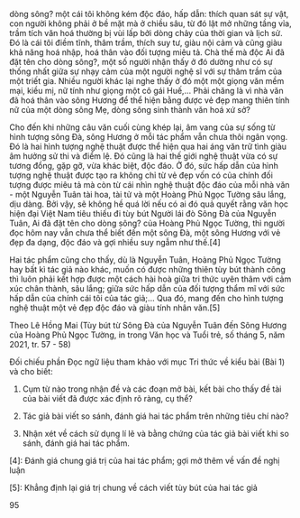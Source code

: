 dòng sông? một cái tôi không kém độc đáo, hấp dẫn: thích quan sát sự vật, con người không phải ở bề mặt mà ở chiều sâu, từ đó lật mở những tầng vỉa, trầm tích văn hoá thường bị vùi lấp bởi dòng chảy của thời gian và lịch sử. Đó là cái tôi điềm tĩnh, thâm trầm, thích suy tư, giàu nội cảm và cũng giàu khả năng hoá nhập, hoá thân vào đối tượng miêu tả. Chà thế mà độc Ai đã đặt tên cho dòng sông?, một số người nhận thấy ở đó dường như có sự thống nhất giữa sự nhạy cảm của một người nghệ sĩ với sự thâm trầm của một triết gia. Nhiều người khác lại nghe thấy ở đó một một giọng văn mềm mại, kiều mị, nữ tính như giọng một cô gái Huế,... Phải chăng là vì nhà văn đã hoá thân vào sông Hương để thể hiện bằng được vẻ đẹp mang thiên tính nữ của một dòng sông Mẹ, dòng sông sinh thành văn hoá xứ sở?

Cho đến khi những câu văn cuối cùng khép lại, âm vang của sự sống từ hình tượng sông Đà, sông Hương ở mỗi tác phẩm vẫn chưa thôi ngân vọng. Đó là hai hình tượng nghệ thuật được thể hiện qua hai áng văn trữ tình giàu âm hưởng sử thi và điểm lệ. Đó cũng là hai thế giới nghệ thuật vừa có sự tương đồng, gặp gỡ, vừa khác biệt, độc đáo. Ở đó, sức hấp dẫn của hình tượng nghệ thuật được tạo ra không chỉ từ vẻ đẹp vốn có của chính đối tượng được miêu tả mà còn từ cái nhìn nghệ thuật độc đáo của mỗi nhà văn - một Nguyễn Tuân tài hoa, tài tử và một Hoàng Phủ Ngọc Tường sâu lắng, dịu dàng. Bởi vậy, sẽ không hề quá lời nếu có ai đó quả quyết rằng văn học hiện đại Việt Nam tiêu thiếu đi tùy bút Người lái đò Sông Đà của Nguyễn Tuân, Ai đã đặt tên cho dòng sông? của Hoàng Phủ Ngọc Tường, thì người đọc hôm nay vẫn chưa thể biết đến một sông Đà, một sông Hương với vẻ đẹp đa dạng, độc đáo và gợi nhiều suy ngẫm như thế.[4]

Hai tác phẩm cũng cho thấy, dù là Nguyễn Tuân, Hoàng Phủ Ngọc Tường hay bất kì tác giả nào khác, muốn có được những thiên tùy bút thành công thì luôn phải kết hợp được một cách hài hoà giữa tri thức uyên thâm với cảm xúc chân thành, sâu lắng; giữa sức hấp dẫn của đối tượng thẩm mĩ với sức hấp dẫn của chính cái tôi của tác giả;... Qua đó, mang đến cho hình tượng nghệ thuật một vẻ đẹp độc đáo và giàu tính nhân văn.[5]

Theo Lê Hồng Mai
(Tùy bút từ Sông Đà của Nguyễn Tuân đến Sông Hương của
Hoàng Phủ Ngọc Tường, in trong Văn học và Tuổi trẻ,
số tháng 5, năm 2021, tr. 57 - 58)

Đối chiếu phần Đọc ngữ liệu tham khảo với mục Tri thức về kiểu bài (Bài 1) và cho biết:

1. Cụm từ nào trong nhận đề và các đoạn mở bài, kết bài cho thấy đề tài của bài viết đã được xác định rõ ràng, cụ thể?

2. Tác giả bài viết so sánh, đánh giá hai tác phẩm trên những tiêu chí nào?

3. Nhận xét về cách sử dụng lí lẽ và bằng chứng của tác giả bài viết khi so sánh, đánh giá hai tác phẩm.

[4]: Đánh giá chung giá trị của hai tác phẩm; gợi mở thêm về vấn đề nghị luận

[5]: Khẳng định lại giá trị chung về cách viết tùy bút của hai tác giả

95